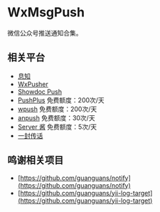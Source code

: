 # WxMsgPush
微信公众号推送通知合集。

## 相关平台
* [息知](https://xz.qqoq.net/#/index)
* [WxPusher](https://wxpusher.zjiecode.com/docs/#/)
* [Showdoc Push](https://push.showdoc.com.cn/#/)
* [PushPlus](https://www.pushplus.plus/) 免费额度：200次/天
* [wpush](https://wpush.cn/) 免费额度：200次/天
* [anpush](https://anpush.com/) 免费额度：30次/天
* [Server 酱](https://sct.ftqq.com) 免费额度：5次/天
* [一封传话](https://www.phprm.com/push/h5/)

## 鸣谢相关项目
* [https://github.com/guanguans/notify](https://github.com/guanguans/notify)
* [https://github.com/guanguans/yii-log-target](https://github.com/guanguans/yii-log-target)
